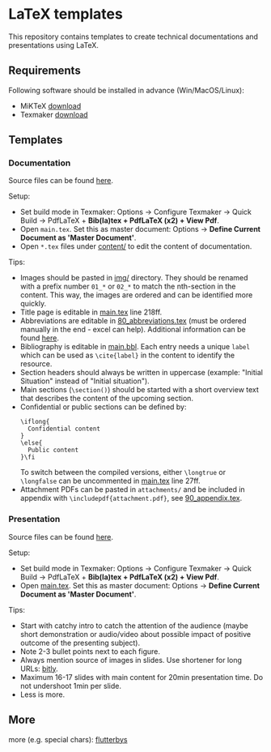 # LaTeX templates
This repository contains templates to create technical documentations and presentations using LaTeX.

## Requirements 
Following software should be installed in advance (Win/MacOS/Linux):
- MiKTeX [download](https://miktex.org/download)
- Texmaker [download](https://www.xm1math.net/texmaker/download.html)

## Templates

### Documentation
Source files can be found [here](documentation/).

Setup:
- Set build mode in Texmaker: Options &rarr; Configure Texmaker &rarr; Quick Build &rarr; PdfLaTeX + **Bib(la)tex + PdfLaTeX (x2) + View Pdf**.
- Open `main.tex`. Set this as master document: Options &rarr; **Define Current Document as 'Master Document'**.
- Open `*.tex` files under [content/](documentation/content/) to edit the content of documentation.

Tips:
- Images should be pasted in [img/](documentation/img/) directory. They should be renamed with a prefix number `01_*` or `02_*` to match the nth-section in the content. This way, the images are ordered and can be identified more quickly.
- Title page is editable in [main.tex](documentation/main.tex) line 218ff.
- Abbreviations are editable in [80_abbreviations.tex](documentation/content/80_abbreviations.tex) (must be ordered manually in the end - excel can help). Additional information can be found [here](http://ctan.math.illinois.edu/macros/latex/contrib/acronym/acronym.pdf).
- Bibliography is editable in [main.bbl](documentation/content/main.bbl). Each entry needs a unique `label` which can be used as `\cite{label}` in the content to identify the resource.
- Section headers should always be written in uppercase (example: "Initial Situation" instead of "Initial situation").
- Main sections (`\section()`) should be started with a short overview text that describes the content of the upcoming section.
- Confidential or public sections can be defined by:
  ```
  \iflong{
	Confidential content
  }
  \else{
	Public content
  }\fi
  ```
  To switch between the compiled versions, either `\longtrue` or `\longfalse` can be uncommented in [main.tex](documentation/content/main.tex) line 27ff.
- Attachment PDFs can be pasted in `attachments/` and be included in appendix with `\includepdf{attachment.pdf}`, see [90_appendix.tex](content/90_appendix.tex#L69-L72).

### Presentation
Source files can be found [here](presentation/).

Setup:
- Set build mode in Texmaker: Options &rarr; Configure Texmaker &rarr; Quick Build &rarr; PdfLaTeX + **Bib(la)tex + PdfLaTeX (x2) + View Pdf**.
- Open [main.tex](documentation/main.tex). Set this as master document: Options &rarr; **Define Current Document as 'Master Document'**.

Tips:
- Start with catchy intro to catch the attention of the audience (maybe short demonstration or audio/video about possible impact of positive outcome of the presenting subject).
- Note 2-3 bullet points next to each figure.
- Always mention source of images in slides. Use shortener for long URLs: [bitly](https://bitly.com).
- Maximum 16-17 slides with main content for 20min presentation time. Do not undershoot 1min per slide.
- Less is more.

## More 

more (e.g. special chars):
[flutterbys](https://www.flutterbys.com.au/stats/tut/tut17.1.html)